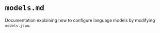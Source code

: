 # `models.md`

Documentation explaining how to configure language models by modifying `models.json`.
